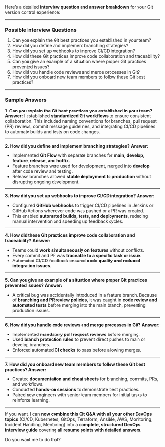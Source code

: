 Here’s a detailed **interview question and answer breakdown** for your Git version control experience:

---

### **Possible Interview Questions**

1. Can you explain the Git best practices you established in your team?
2. How did you define and implement branching strategies?
3. How did you set up webhooks to improve CI/CD integration?
4. How did these Git practices improve code collaboration and traceability?
5. Can you give an example of a situation where proper Git practices prevented issues?
6. How did you handle code reviews and merge processes in Git?
7. How did you onboard new team members to follow these Git best practices?

---

### **Sample Answers**

**1. Can you explain the Git best practices you established in your team?**
**Answer:**
I established **standardized Git workflows** to ensure consistent collaboration. This included naming conventions for branches, pull request (PR) reviews, commit message guidelines, and integrating CI/CD pipelines to automate builds and tests on code changes.

---

**2. How did you define and implement branching strategies?**
**Answer:**

* Implemented **Git Flow** with separate branches for **main, develop, feature, release, and hotfix**.
* Feature branches were used for development, merged into **develop** after code review and testing.
* Release branches allowed **stable deployment to production** without disrupting ongoing development.

---

**3. How did you set up webhooks to improve CI/CD integration?**
**Answer:**

* Configured **GitHub webhooks** to trigger CI/CD pipelines in Jenkins or GitHub Actions whenever code was pushed or a PR was created.
* This enabled **automated builds, tests, and deployments**, reducing manual intervention and speeding up feedback cycles.

---

**4. How did these Git practices improve code collaboration and traceability?**
**Answer:**

* Teams could **work simultaneously on features** without conflicts.
* Every commit and PR was **traceable to a specific task or issue**.
* Automated CI/CD feedback ensured **code quality and reduced integration issues**.

---

**5. Can you give an example of a situation where proper Git practices prevented issues?**
**Answer:**

* A critical bug was accidentally introduced in a feature branch. Because of **branching and PR review policies**, it was caught in **code review and automated tests** before merging into the main branch, preventing production issues.

---

**6. How did you handle code reviews and merge processes in Git?**
**Answer:**

* Implemented **mandatory pull request reviews** before merging.
* Used **branch protection rules** to prevent direct pushes to main or develop branches.
* Enforced automated **CI checks** to pass before allowing merges.

---

**7. How did you onboard new team members to follow these Git best practices?**
**Answer:**

* Created **documentation and cheat sheets** for branching, commits, PRs, and workflows.
* Conducted **hands-on sessions** to demonstrate best practices.
* Paired new engineers with senior team members for initial tasks to reinforce learning.

---

If you want, I can **now combine this Git Q&A with all your other DevOps topics** (CI/CD, Kubernetes, GitOps, Terraform, Ansible, AWS, Monitoring, Incident Handling, Mentoring) into a **complete, structured DevOps interview guide** covering **all resume points with detailed answers**.

Do you want me to do that?
